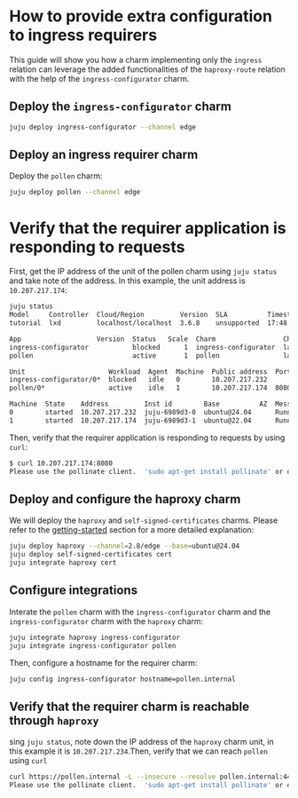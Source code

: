 # How to provide extra configuration to ingress requirers
This guide will show you how a charm implementing only the `ingress` relation can leverage the added functionalities of the `haproxy-route` relation with the help of the `ingress-configurator` charm.

## Deploy the `ingress-configurator` charm
```sh
juju deploy ingress-configurator --channel edge
```
## Deploy an ingress requirer charm
Deploy the `pollen` charm:
```sh
juju deploy pollen --channel edge
```

# Verify that the requirer application is responding to requests
First, get the IP address of the unit of the pollen charm using `juju status` and take note of the address. In this example, the unit address is `10.207.217.174`:
```sh
juju status
Model     Controller  Cloud/Region         Version  SLA          Timestamp
tutorial  lxd         localhost/localhost  3.6.8    unsupported  17:48:33+02:00

App                   Version  Status   Scale  Charm                 Channel      Rev  Exposed  Message
ingress-configurator           blocked      1  ingress-configurator  latest/edge    9  no       Missing haproxy-route relation.
pollen                         active       1  pollen                latest/edge   50  no       

Unit                     Workload  Agent  Machine  Public address  Ports     Message
ingress-configurator/0*  blocked   idle   0        10.207.217.232            Missing haproxy-route relation.
pollen/0*                active    idle   1        10.207.217.174  8080/tcp  

Machine  State    Address         Inst id        Base          AZ  Message
0        started  10.207.217.232  juju-6989d3-0  ubuntu@24.04      Running
1        started  10.207.217.174  juju-6989d3-1  ubuntu@22.04      Running
```

Then, verify that the requirer application is responding to requests by using `curl`:
```sh
$ curl 10.207.217.174:8080
Please use the pollinate client.  'sudo apt-get install pollinate' or download from: https://bazaar.launchpad.net/~pollinate/pollinate/trunk/view/head:/pollinate
```

## Deploy and configure the haproxy charm
We will deploy the `haproxy` and `self-signed-certificates` charms. Please refer to the [getting-started](../getting-started.md) section for a more detailed explanation:
```sh
juju deploy haproxy --channel=2.8/edge --base=ubuntu@24.04
juju deploy self-signed-certificates cert
juju integrate haproxy cert
```

## Configure integrations
Interate the `pollen` charm with the `ingress-configurator` charm and the `ingress-configurator` charm with the `haproxy` charm:
```sh
juju integrate haproxy ingress-configurator
juju integrate ingress-configurator pollen
```

Then, configure a hostname for the requirer charm:
```sh
juju config ingress-configurator hostname=pollen.internal
```

## Verify that the requirer charm is reachable through `haproxy`
sing `juju status`, note down the IP address of the `haproxy` charm unit, in this example it is `10.207.217.234`.Then, verify that we can reach `pollen` using `curl` 
```sh
curl https://pollen.internal -L --insecure --resolve pollen.internal:443:10.207.217.234
Please use the pollinate client.  'sudo apt-get install pollinate' or download from: https://bazaar.launchpad.net/~pollinate/pollinate/trunk/view/head:/pollinate
```

